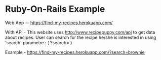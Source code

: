 # Ruby-On-Rails Example

Web App -- https://find-my-recipes.herokuapp.com/

With API - This website uses http://www.recipepuppy.com/api to get data about recipes. User can search for the recipe he/she is interested in using 'search' parametre  :  ( ?search=<recipe> ) 

Example - https://find-my-recipes.herokuapp.com/?search=brownie
